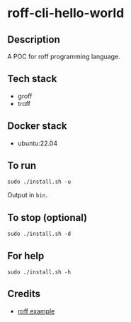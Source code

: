 # roff-cli-hello-world

## Description
A POC for roff programming language.

## Tech stack
- groff
- troff

## Docker stack
- ubuntu:22.04

## To run
`sudo ./install.sh -u`

Output in `bin`.

## To stop (optional)
`sudo ./install.sh -d`

## For help
`sudo ./install.sh -h`

## Credits
- [roff example](https://douglasrumbaugh.com/post/groff-introduction/)